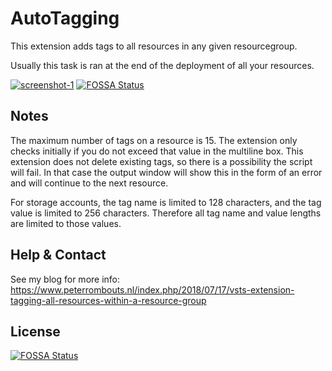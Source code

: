 # AutoTagging

This extension adds tags to all resources in any given resourcegroup.

Usually this task is ran at the end of the deployment of all your resources.

[![screenshot-1](screenshots/screenshots-vsts-auto-tagging-1.png "Screenshot-1")](screenshots/screenshots-vsts-auto-tagging-1.png)
[![FOSSA Status](https://app.fossa.io/api/projects/git%2Bgithub.com%2Fprombouts%2Fvsts-auto-tagging.svg?type=shield)](https://app.fossa.io/projects/git%2Bgithub.com%2Fprombouts%2Fvsts-auto-tagging?ref=badge_shield)

## Notes

The maximum number of tags on a resource is 15. The extension only checks initially if you do not exceed that value in the multiline box. This extension does not delete existing tags, so there is a possibility the script will fail. In that case the output window will show this in the form of an error and will continue to the next resource.

For storage accounts, the tag name is limited to 128 characters, and the tag value is limited to 256 characters. Therefore all tag name and value lengths are limited to those values.

## Help & Contact

See my blog for more info: https://www.peterrombouts.nl/index.php/2018/07/17/vsts-extension-tagging-all-resources-within-a-resource-group

## License
[![FOSSA Status](https://app.fossa.io/api/projects/git%2Bgithub.com%2Fprombouts%2Fvsts-auto-tagging.svg?type=large)](https://app.fossa.io/projects/git%2Bgithub.com%2Fprombouts%2Fvsts-auto-tagging?ref=badge_large)